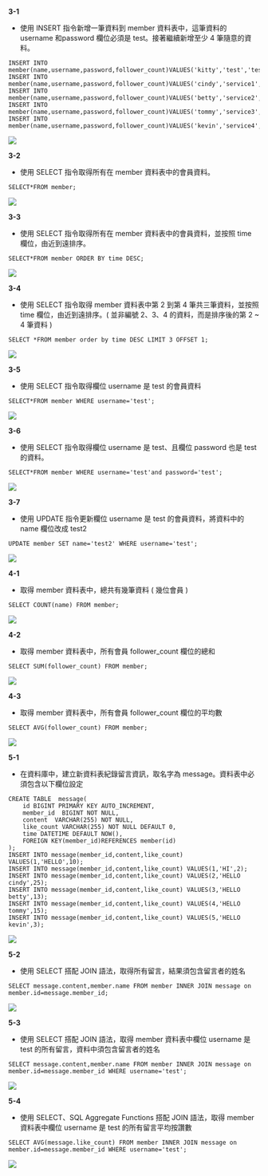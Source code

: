**3-1**
* 使⽤ INSERT 指令新增⼀筆資料到 member 資料表中，這筆資料的 username 和password 欄位必須是 test。接著繼續新增⾄少 4 筆隨意的資料。

```
INSERT INTO member(name,username,password,follower_count)VALUES('kitty','test','test',10);
INSERT INTO member(name,username,password,follower_count)VALUES('cindy','service1','service1',5);
INSERT INTO member(name,username,password,follower_count)VALUES('betty','service2','service2',8);
INSERT INTO member(name,username,password,follower_count)VALUES('tommy','service3','service3',2);
INSERT INTO member(name,username,password,follower_count)VALUES('kevin','service4','service4',7);
```
![](https://hackmd.io/_uploads/BypmiUts2.png)

**3-2**
* 使⽤ SELECT 指令取得所有在 member 資料表中的會員資料。
```
SELECT*FROM member;
```
![](https://hackmd.io/_uploads/Hyo5iUYj2.png)

**3-3**
* 使⽤ SELECT 指令取得所有在 member 資料表中的會員資料，並按照 time 欄位，由近到遠排序。
```
SELECT*FROM member ORDER BY time DESC;
```
![](https://hackmd.io/_uploads/SkcRj8Yi3.png)

**3-4**
* 使⽤ SELECT 指令取得 member 資料表中第 2 到第 4 筆共三筆資料，並按照 time 欄位，由近到遠排序。( 並非編號 2、3、4 的資料，⽽是排序後的第 2 ~ 4 筆資料 )
```
SELECT *FROM member order by time DESC LIMIT 3 OFFSET 1;
```
![](https://hackmd.io/_uploads/Hy9bnIYi2.png)

**3-5**
* 使⽤ SELECT 指令取得欄位 username 是 test 的會員資料
```
SELECT*FROM member WHERE username='test';
```
![](https://hackmd.io/_uploads/rJq4hIKo2.png)

**3-6**
* 使⽤ SELECT 指令取得欄位 username 是 test、且欄位 password 也是 test 的資料。
```
SELECT*FROM member WHERE username='test'and password='test';
```
![](https://hackmd.io/_uploads/ryfInLYoh.png)

**3-7**
* 使⽤ UPDATE 指令更新欄位 username 是 test 的會員資料，將資料中的 name 欄位改成 test2
```
UPDATE member SET name='test2' WHERE username='test';
```
![](https://hackmd.io/_uploads/SkJO3Lto2.png)

**4-1**
* 取得 member 資料表中，總共有幾筆資料 ( 幾位會員 )
```
SELECT COUNT(name) FROM member;
```
![](https://hackmd.io/_uploads/ByIp3LFs3.png)

**4-2**
* 取得 member 資料表中，所有會員 follower_count 欄位的總和
```
SELECT SUM(follower_count) FROM member;
```
![](https://hackmd.io/_uploads/SkOXTIYih.png)

**4-3**
*  取得 member 資料表中，所有會員 follower_count 欄位的平均數
```
SELECT AVG(follower_count) FROM member;
```
![](https://hackmd.io/_uploads/HyrUa8tj3.png)

**5-1**
* 在資料庫中，建立新資料表紀錄留⾔資訊，取名字為 message。資料表中必須包含以下欄位設定
```
CREATE TABLE  message(
    id BIGINT PRIMARY KEY AUTO_INCREMENT,
    member_id  BIGINT NOT NULL,
    content  VARCHAR(255) NOT NULL,
    like_count VARCHAR(255) NOT NULL DEFAULT 0,
    time DATETIME DEFAULT NOW(),
    FOREIGN KEY(member_id)REFERENCES member(id)
);
INSERT INTO message(member_id,content,like_count) VALUES(1,'HELLO',10);
INSERT INTO message(member_id,content,like_count) VALUES(1,'HI',2);
INSERT INTO message(member_id,content,like_count) VALUES(2,'HELLO cindy',25);
INSERT INTO message(member_id,content,like_count) VALUES(3,'HELLO betty',13);
INSERT INTO message(member_id,content,like_count) VALUES(4,'HELLO tommy',15);
INSERT INTO message(member_id,content,like_count) VALUES(5,'HELLO kevin',3);
```
![](https://hackmd.io/_uploads/SJacpLKsh.png)

**5-2**
* 使⽤ SELECT 搭配 JOIN 語法，取得所有留⾔，結果須包含留⾔者的姓名
```
SELECT message.content,member.name FROM member INNER JOIN message on member.id=message.member_id;
```
![](https://hackmd.io/_uploads/SkJppIKsn.png)

**5-3**
* 使⽤ SELECT 搭配 JOIN 語法，取得 member 資料表中欄位 username 是 test 的所有留⾔，資料中須包含留⾔者的姓名
```
SELECT message.content,member.name FROM member INNER JOIN message on member.id=message.member_id WHERE username='test';

```
![](https://hackmd.io/_uploads/H1MWRLKi3.png)

**5-4**
* 使⽤ SELECT、SQL Aggregate Functions 搭配 JOIN 語法，取得 member 資料表中欄位 username 是 test 的所有留⾔平均按讚數
```
SELECT AVG(message.like_count) FROM member INNER JOIN message on member.id=message.member_id WHERE username='test';
```
![](https://hackmd.io/_uploads/rk_X08Fj2.png)

















